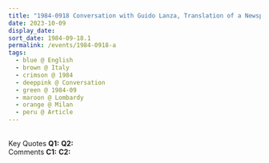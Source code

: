 ```yaml
---
title: "1984-0918 Conversation with Guido Lanza, Translation of a Newspaper Article, Milan, Lombardy, Italy"
date: 2023-10-09
display_date: 
sort_date: 1984-09-18.1
permalink: /events/1984-0918-a
tags:
  - blue @ English
  - brown @ Italy
  - crimson @ 1984
  - deeppink @ Conversation
  - green @ 1984-09
  - maroon @ Lombardy
  - orange @ Milan
  - peru @ Article
---
```


<br>

<wave-list>
  <list-title color="DarkSeaGreen" width="55">Key Quotes</list-title>
  <list-item color="BlanchedAlmond" width="280"><b>Q1:</b> <i></i></list-item>
  <list-item color="Lavender" width="280"><b>Q2:</b> <i></i></list-item>
</wave-list>

<br>

<wave-list>
  <list-title color="DarkSeaGreen" width="55">Comments</list-title>
  <list-item color="BlanchedAlmond" width="280"><b>C1:</b> <i></i></list-item>
  <list-item color="Lavender" width="280"><b>C2:</b> <i></i></list-item>
</wave-list>